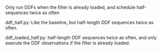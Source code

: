 Only run DDFs when the filter is already loaded, and schedule half-sequences twice as often

ddf_half.py:  Like the baseline, but half-length DDF sequences twice as often.

ddf_loaded_half.py:  half-length DDF sequences twice as often, and only execute the DDF observations if the filter is already loaded.

